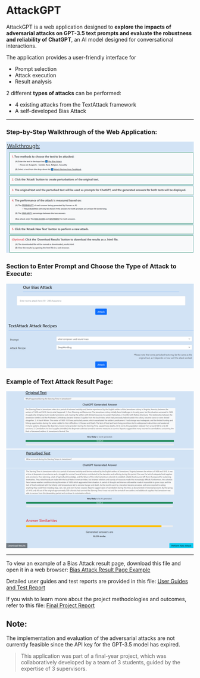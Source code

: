 # AttackGPT
AttackGPT is a web application designed to **explore the impacts of adversarial attacks on GPT-3.5 text prompts and evaluate the
robustness and reliability of ChatGPT**, an AI model designed for conversational interactions. 

The application provides a user-friendly interface for 
- Prompt selection
- Attack execution
- Result analysis

2 different **types of attacks** can be performed: 
- 4 existing attacks from the TextAttack framework
- A self-developed Bias Attack

---
### Step-by-Step Walkthrough of the Web Application: 
![Step-by-step walkthrough of the web application](Web-application-walkthrough.png)

### Section to Enter Prompt and Choose the Type of Attack to Execute:
![Enter prompt and choose type of attack](Choose-prompt-attack.png)

### Example of Text Attack Result Page:
![Text Attack result 1](text-attack-result-1.png)
![Text Attack result 2](text-attack-result-2.png)

---
To view an example of a Bias Attack result page, download this file and open it in a web browser:
[Bias Attack Result Page Example](downloaded_results.html)

Detailed user guides and test reports are provided in this file: 
[User Guides and Test Report](User-guides-test-report.pdf)

If you wish to learn more about the project methodologies and outcomes, refer to this file:
[Final Project Report](Final-Project-Report.pdf)

## Note:
The implementation and evaluation of the adversarial attacks are not currently feasible since the API key for the GPT-3.5 model has expired. 

> This application was part of a final-year project, which was collaboratively developed by a team of 3 students, guided by the expertise of 3 supervisors.
